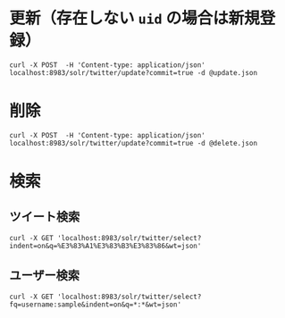 # 更新（存在しない `uid` の場合は新規登録）
`curl -X POST  -H 'Content-type: application/json' localhost:8983/solr/twitter/update?commit=true -d @update.json`

# 削除
`curl -X POST  -H 'Content-type: application/json' localhost:8983/solr/twitter/update?commit=true -d @delete.json`

# 検索
## ツイート検索
`curl -X GET 'localhost:8983/solr/twitter/select?indent=on&q=%E3%83%A1%E3%83%B3%E3%83%86&wt=json'`

## ユーザー検索
`curl -X GET 'localhost:8983/solr/twitter/select?fq=username:sample&indent=on&q=*:*&wt=json'`

